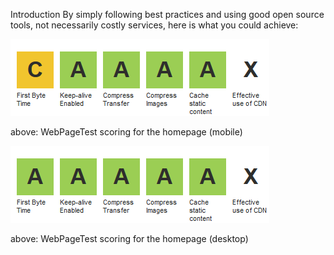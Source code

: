Introduction
By simply following best practices and using good open source tools, not necessarily costly services, here is what you could achieve:

![WPT mobile](./images/scoring/wpt-mobile.png)

above: WebPageTest scoring for the homepage (mobile)

![WPT desktop](./images/scoring/wpt-desktop.png)

above: WebPageTest scoring for the homepage (desktop)
